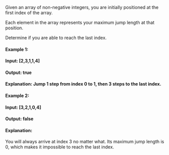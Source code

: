 Given an array of non-negative integers, you are initially positioned at the first index of the array.

Each element in the array represents your maximum jump length at that position.

Determine if you are able to reach the last index.

#### Example 1:

#### Input: [2,3,1,1,4]
#### Output: true
#### Explanation: Jump 1 step from index 0 to 1, then 3 steps to the last index.
#### Example 2:

#### Input: [3,2,1,0,4]
#### Output: false
#### Explanation: 
You will always arrive at index 3 no matter what. Its maximum
jump length is 0, which makes it impossible to reach the last index.
